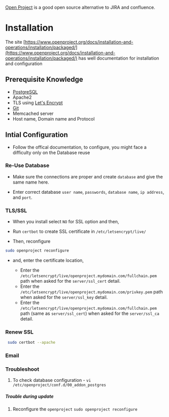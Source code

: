[Open Project](https://www.openproject.org/) is a good open source alternative to JIRA and confluence. 

# Installation

The site [https://www.openproject.org/docs/installation-and-operations/installation/packaged/](https://www.openproject.org/docs/installation-and-operations/installation/packaged/) has well documentation for installation and configuration 

## Prerequisite Knowledge

* [PostgreSQL](../PostgreSQL/Install_PostgresQL_in_Ubuntu.md)
* Apache2
* TLS using [Let's Encrypt](../TLS/let's_encrypt.md)
* [Git](../git/commands.md)
* Memcached server
* Host name, Domain name and Protocol



## Intial Configuration

* Follow the offical documentation, to configure, you might face a difficulty only on the Database reuse

### Re-Use Database

* Make sure the connections are proper and create `database` and give the same name here.

* Enter correct database `user name`, `passwords`, `database name`, `ip address`, and `port`.

### TLS/SSL

* When you install select `NO` for SSL option and then,

* Run `certbot` to create SSL certificate in `/etc/letsencrypt/live/`

* Then, reconfigure 

```bash
sudo openproject reconfigure
```

* and, enter the certificate location,

    * Enter the `/etc/letsencrypt/live/openproject.mydomain.com/fullchain.pem` path when asked for the `server/ssl_cert` detail.
    * Enter the `/etc/letsencrypt/live/openproject.mydomain.com/privkey.pem` path when asked for the `server/ssl_key` detail.
    * Enter the `/etc/letsencrypt/live/openproject.mydomain.com/fullchain.pem` path (same as `server/ssl_cert`) when asked for the `server/ssl_ca` detail.

### Renew SSL

```bash
 sudo certbot --apache
```

### Email


### Troubleshoot
   1. To check database configuration - `vi /etc/openproject/conf.d/00_addon_postgres`

##### Trouble during update
   1. Reconfigure the `openproject`
         ```sudo openproject reconfigure```

